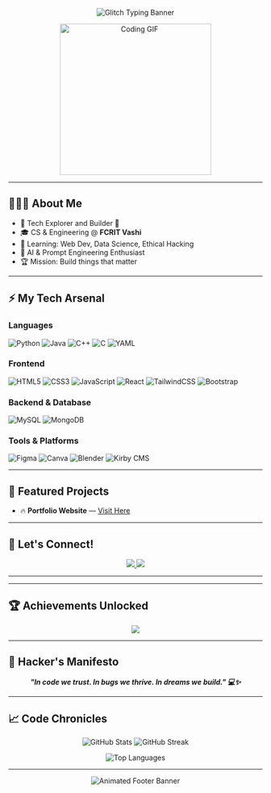 <!-- Dark Elegant + Supercharged GitHub Profile README -->

<p align="center">
  <img src="https://readme-typing-svg.herokuapp.com?font=Fira+Code&size=30&pause=1000&color=00FFD9&center=true&vCenter=true&width=600&lines=HELLO+WORLD+_+_+_+_;I+AM+LEONARDO+D'SOUZA;The+Bug+You+Actually+Wanted+😎" alt="Glitch Typing Banner" />
</p>

<p align="center">
  <img src="https://media2.giphy.com/media/WVGTyqa9w0gcLE46hx/giphy.gif?cid=ecf05e476qee8gmu79l4i2ural1a0lnthm6ns6n44vnughio&ep=v1_gifs_search&rid=giphy.gif&ct=g" width="300" alt="Coding GIF" />
</p>

---

## 👨🏻‍💻 About Me


- 🤖 Tech Explorer and Builder 🚀
- 🎓 CS & Engineering @ **FCRIT Vashi**
- 🌱 Learning: Web Dev, Data Science, Ethical Hacking
- 💬 AI & Prompt Engineering Enthusiast
- 🏆 Mission: Build things that matter

---

## ⚡ My Tech Arsenal

### Languages
![Python](https://img.shields.io/badge/Python-3776AB?style=for-the-badge&logo=python&logoColor=white)
![Java](https://img.shields.io/badge/Java-ED8B00?style=for-the-badge&logo=java&logoColor=white)
![C++](https://img.shields.io/badge/C++-00599C?style=for-the-badge&logo=cplusplus&logoColor=white)
![C](https://img.shields.io/badge/C-00599C?style=for-the-badge&logo=c&logoColor=white)
![YAML](https://img.shields.io/badge/YAML-000000?style=for-the-badge&logo=yaml&logoColor=white)

### Frontend
![HTML5](https://img.shields.io/badge/HTML5-E34F26?style=for-the-badge&logo=html5&logoColor=white)
![CSS3](https://img.shields.io/badge/CSS3-1572B6?style=for-the-badge&logo=css3&logoColor=white)
![JavaScript](https://img.shields.io/badge/JavaScript-F7DF1E?style=for-the-badge&logo=javascript&logoColor=black)
![React](https://img.shields.io/badge/React-20232A?style=for-the-badge&logo=react&logoColor=61DAFB)
![TailwindCSS](https://img.shields.io/badge/TailwindCSS-06B6D4?style=for-the-badge&logo=tailwindcss&logoColor=white)
![Bootstrap](https://img.shields.io/badge/Bootstrap-563D7C?style=for-the-badge&logo=bootstrap&logoColor=white)

### Backend & Database
![MySQL](https://img.shields.io/badge/MySQL-4479A1?style=for-the-badge&logo=mysql&logoColor=white)
![MongoDB](https://img.shields.io/badge/MongoDB-4EA94B?style=for-the-badge&logo=mongodb&logoColor=white)

### Tools & Platforms
![Figma](https://img.shields.io/badge/Figma-F24E1E?style=for-the-badge&logo=figma&logoColor=white)
![Canva](https://img.shields.io/badge/Canva-00C4CC?style=for-the-badge&logo=canva&logoColor=white)
![Blender](https://img.shields.io/badge/Blender-F5792A?style=for-the-badge&logo=blender&logoColor=white)
![Kirby CMS](https://img.shields.io/badge/Kirby-000000?style=for-the-badge&logo=kirby&logoColor=white)

---

## 🚀 Featured Projects

- 🔥 **Portfolio Website** — [Visit Here](https://leonardo-dsouza-porfolio.vercel.app/)  

---

## 🤝 Let's Connect!

<p align="center">
  <a href="https://www.linkedin.com/in/leonardo-d-souza-035709241/">
    <img src="https://img.shields.io/badge/LinkedIn-Leonardo_D'Souza-0077B5?style=for-the-badge&logo=linkedin&logoColor=white" />
  </a>
  <a href="mailto:ld120971@gmail.com">
    <img src="https://img.shields.io/badge/Gmail-ld120971@gmail.com-D14836?style=for-the-badge&logo=gmail&logoColor=white" />
  </a>
</p>

---

---

## 🏆 Achievements Unlocked

<p align="center">
  <img src="https://github-profile-trophy.vercel.app/?username=leothedev0705&theme=darkhub&margin-w=15&margin-h=15&no-frame=true&no-bg=true&row=1&column=6" />
</p>

---

## 🧠 Hacker's Manifesto

<p align="center">
  <b><i>"In code we trust. In bugs we thrive. In dreams we build." 💻✨</i></b>
</p>

---

## 📈 Code Chronicles

<p align="center">
  <img src="https://github-readme-stats.vercel.app/api?username=leothedev0705&show_icons=true&theme=radical&hide_border=true&card_width=400" alt="GitHub Stats" />
  <img src="https://github-readme-streak-stats.herokuapp.com?user=leothedev0705&theme=radical&hide_border=true" alt="GitHub Streak" />
</p>

<p align="center">
  <img src="https://github-readme-stats.vercel.app/api/top-langs/?username=leothedev0705&layout=compact&theme=radical&hide_border=true" alt="Top Languages" />
</p>

---

<p align="center">
  <img src="https://capsule-render.vercel.app/api?type=waving&color=00FFD9&height=200&section=footer&text=Thanks+for+Dropping+By+👾&fontAlign=middle&fontSize=30&fontColor=ffffff&animation=twinkling" alt="Animated Footer Banner" />
</p>
